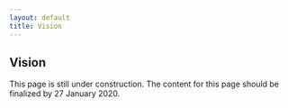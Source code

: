 ```yaml
---
layout: default
title: Vision
---
```


## Vision

This page is still under construction. The content for this page should be finalized by 27 January 2020.
